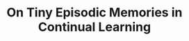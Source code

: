 ---
title: "On Tiny Episodic Memories in Continual Learning"
year: 2019
pdf_url: "https://arxiv.org/abs/1902.10486"
category: "vision"
author_list: "Arslan Chaudhry, Marcus Rohrbach, Mohamed Elhoseiny, Thalaiyasingam Ajanthan, Puneet Kumar Dokania, Philip H.S. Torr, Marc'Aurelio Ranzato"
grant: "MURI"
pub_in: "International Conference on Machine Learning (ICML) Multi-Task and Lifelong Reinforcement Learning Workshop 2019"
---